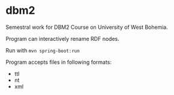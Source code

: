 # dbm2
Semestral work for DBM2 Course on University of West Bohemia.

Program can interactively rename RDF nodes.

Run with `mvn spring-boot:run`

Program accepts files in following formats:
- ttl
- nt
- xml
